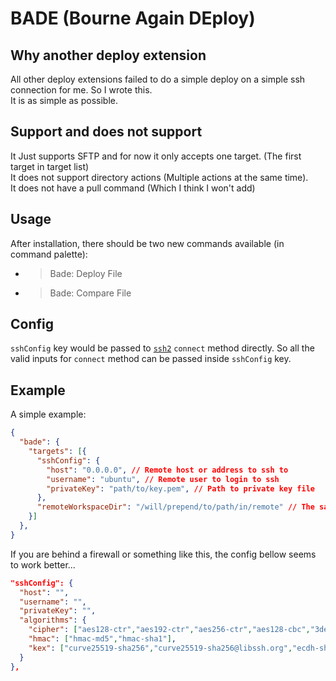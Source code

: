 # BADE (Bourne Again DEploy)

## Why another deploy extension
All other deploy extensions failed to do a simple deploy on a simple ssh connection for me. So I wrote this.<br>
It is as simple as possible. 

## Support and does not support
It Just supports SFTP and for now it only accepts one target. (The first target in target list)<br>
It does not support directory actions (Multiple actions at the same time).<br>
It does not have a pull command (Which I think I won't add)

## Usage
After installation, there should be two new commands available (in command palette):
- >Bade: Deploy File
- >Bade: Compare File

## Config
`sshConfig` key would be passed to <a href="https://www.npmjs.com/package/ssh2">`ssh2`</a> `connect` method directly. So all the valid inputs for `connect` method can be passed inside `sshConfig` key.

## Example
A simple example:
```json
{
  "bade": {
    "targets": [{
      "sshConfig": {
        "host": "0.0.0.0", // Remote host or address to ssh to
        "username": "ubuntu", // Remote user to login to ssh
        "privateKey": "path/to/key.pem", // Path to private key file
      },
      "remoteWorkspaceDir": "/will/prepend/to/path/in/remote" // The same as dir in other deploy extensions
    }]
  },
}
```

If you are behind a firewall or something like this, the config bellow seems to work better...
```json
"sshConfig": {
  "host": "",
  "username": "",
  "privateKey": "",
  "algorithms": {
    "cipher": ["aes128-ctr","aes192-ctr","aes256-ctr","aes128-cbc","3des-cbc"],
    "hmac": ["hmac-md5","hmac-sha1"],
    "kex": ["curve25519-sha256","curve25519-sha256@libssh.org","ecdh-sha2-nistp256","ecdh-sha2-nistp384","ecdh-sha2-nistp521","diffie-hellman-group-exchange-sha256","diffie-hellman-group16-sha512","diffie-hellman-group18-sha512","diffie-hellman-group14-sha256"]
  }
},

```
